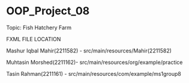 # OOP_Project_08
Topic: Fish Hatchery Farm 

FXML FILE LOCATION

Mashur Iqbal Mahir(2211582) - src/main/resources/Mahir(2211582)

Muhtasin Morshed(2211162)- src/main/resources/org/example/practice

Tasin Rahman(2211161) - src/main/resources/com/example/ms1group8
